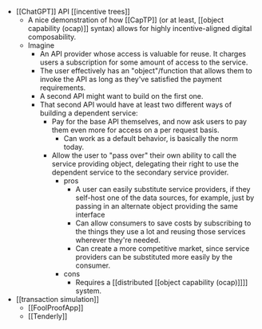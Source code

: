 - [[ChatGPT]] API [[incentive trees]]
    - A nice demonstration of how [[CapTP]] (or at least, [[object capability (ocap)]] syntax) allows for highly incentive-aligned digital composability.
    - Imagine
        - An API provider whose access is valuable for reuse. It charges users a subscription for some amount of access to the service.
        - The user effectively has an "object"/function that allows them to invoke the API as long as they've satisfied the payment requirements.
        - A second API might want to build on the first one.
        - That second API would have at least two different ways of building a dependent service:
            - Pay for the base API themselves, and now ask users to pay them even more for access on a per request basis.
                - Can work as a default behavior, is basically the norm today.
            - Allow the user to "pass over" their own ability to call the service providing object, delegating their right to use the dependent service to the secondary service provider.
                - pros
                    - A user can easily substitute service providers, if they self-host one of the data sources, for example, just by passing in an alternate object providing the same interface
                    - Can allow consumers to save costs by subscribing to the things they use a lot and reusing those services wherever they're needed.
                    - Can create a more competitive market, since service providers can be substituted more easily by the consumer.
                - cons
                    - Requires a [[distributed [[object capability (ocap)]]]] system.
- [[transaction simulation]]
    - [[FoolProofApp]]
    - [[Tenderly]]
